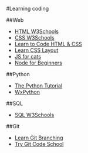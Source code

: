 #Learning coding

##Web

- [HTML W3Schools](http://www.w3schools.com/html/)
- [CSS W3Schools](http://www.w3schools.com/css/)
- [Learn to Code HTML & CSS](http://learn.shayhowe.com/html-css/)
- [Learn CSS Layout](http://learnlayout.com/)
- [JS for cats](http://jsforcats.com/)
- [Node for Beginners](https://github.com/rockbot/node-for-beginners)

##Python
- [The Python Tutorial](https://docs.python.org/2/tutorial/)
- [WxPython](http://wiki.wxpython.org/Getting%20Started)

##SQL
- [SQL W3Schools](http://www.w3schools.com/sql/)

##Git
- [Learn Git Branching](http://pcottle.github.io/learnGitBranching/)
- [Try Git Code School](https://try.github.io/levels/1/challenges/1)

